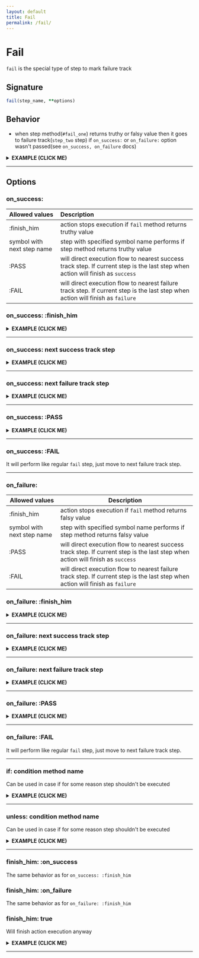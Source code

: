 ```yaml
---
layout: default
title: Fail
permalink: /fail/
---
```


# Fail

`fail` is the special type of step to mark failure track

## Signature

```ruby
fail(step_name, **options)
```

## Behavior

 - when step method(`#fail_one`) returns truthy or falsy value then it goes to failure track(`step_two` step) if `on_success:` or `on_failure:` option wasn't passed(see `on_success, on_failure` docs)

<details>
  <summary>
    <b>
      EXAMPLE (CLICK ME)
    </b>
  </summary>

  {% highlight ruby %}
    require 'decouplio'

    class SomeAction < Decouplio::Action
      logic do
        step :step_one
        fail :fail_one
        fail :fail_two
      end

      def step_one(param_for_step_one:, **)
        param_for_step_one
      end

      def fail_one(**)
        ctx[:action_failed] = true
      end

      def fail_two(**)
        ctx[:fail_two] = 'Failure'
      end
    end

    success_action = SomeAction.call(param_for_step_one: true)
    failure_action = SomeAction.call(param_for_step_one: false)

    success_action # =>
    # Result: success

    # Railway Flow:
    #   step_one

    # Context:
    #   {:param_for_step_one=>true}

    # Errors:
    #   {}


    failure_action # =>
    # Result: failure

    # Railway Flow:
    #   step_one -> fail_one -> fail_two

    # Context:
    #   {:param_for_step_one=>false, :action_failed=>true, :fail_two=>"Failure"}

    # Errors:
    #   {}
  {% endhighlight %}

{% mermaid %}
flowchart LR;
    1(start)-->2(step_one);
    2(step_one)-->|success track|3(finish_success);
    2(step_one)-->|failure track|4(fail_one);
    4(fail_one)-->|failure track|5(fail_two);
    5(fail_two)-->|failure track|F(finish_failure);
{% endmermaid %}
</details>

***

## Options

### on_success:

| Allowed values | Description |
| :-------------| :---------- |
| :finish_him | action stops execution if `fail` method returns truthy value |
| symbol with next step name | step with specified symbol name performs if step method returns truthy value |
| :PASS | will direct execution flow to nearest success track step. If current step is the last step when action will finish as `success` |
| :FAIL | will direct execution flow to nearest failure track step. If current step is the last step when action will finish as `failure` |

### on_success: :finish_him

<details><summary><b>EXAMPLE (CLICK ME)</b></summary>
<p>

  {% highlight ruby %}
    require 'decouplio'

    class SomeActionOnSuccessFinishHim < Decouplio::Action
      logic do
        step :step_one
        fail :fail_one, on_success: :finish_him
        fail :fail_two
      end

      def step_one(param_for_step_one:, **)
        param_for_step_one
      end

      def fail_one(fail_one_param:, **)
        ctx[:action_failed] = fail_one_param
      end

      def fail_two(**)
        ctx[:fail_two] = 'Failure'
      end
    end

    success_action = SomeActionOnSuccessFinishHim.call(
      param_for_step_one: true
    )
    fail_step_success = SomeActionOnSuccessFinishHim.call(
      param_for_step_one: false,
      fail_one_param: true
    )
    fail_step_failure = SomeActionOnSuccessFinishHim.call(
      param_for_step_one: false,
      fail_one_param: false
    )

    success_action # =>
    # Result: success

    # Railway Flow:
    #   step_one

    # Context:
    #   {:param_for_step_one=>true}

    # Errors:
    #   {}

    fail_step_success # =>
    # Result: failure

    # Railway Flow:
    #   step_one -> fail_one

    # Context:
    #   {:param_for_step_one=>false, :fail_one_param=>true, :action_failed=>true}

    # Errors:
    #   {}

    fail_step_failure  # =>
    # Result: failure

    # Railway Flow:
    #   step_one -> fail_one -> fail_two

    # Context:
    #   {:param_for_step_one=>false, :fail_one_param=>false, :action_failed=>false, :fail_two=>"Failure"}

    # Errors:
    #   {}
  {% endhighlight %}

  {% mermaid %}
  flowchart LR;
      1(start)-->2(step_one);
      2(step_one)-->|success track|3(finish_success);
      2(step_one)-->|failure track|4(fail_one success);
      2(step_one)-->|failure track|7(fail_one failure);
      4(fail_one success)-->|failure track|5(finish_failure);
      7(fail_one failure)-->|failure track|6(fail_two);
      6(fail_two)-->|failure track|5(finish_failure);
  {% endmermaid %}
</p>
</details>

***

### on_success: next success track step

<details><summary><b>EXAMPLE (CLICK ME)</b></summary>
<p>

  {% highlight ruby %}
    require 'decouplio'

    class SomeActionOnSuccessToSuccessTrack < Decouplio::Action
      logic do
        step :step_one
        fail :fail_one, on_success: :step_two
        step :step_two
        fail :fail_two
      end

      def step_one(param_for_step_one:, **)
        param_for_step_one
      end

      def fail_one(fail_one_param:, **)
        ctx[:action_failed] = fail_one_param
      end

      def step_two(**)
        ctx[:step_two] = 'Success'
      end

      def fail_two(**)
        ctx[:fail_two] = 'Failure'
      end
    end

    success_action = SomeActionOnSuccessToSuccessTrack.call(
      param_for_step_one: true
    )
    fail_step_success = SomeActionOnSuccessToSuccessTrack.call(
      param_for_step_one: false,
      fail_one_param: true
    )
    fail_step_failure = SomeActionOnSuccessToSuccessTrack.call(
      param_for_step_one: false,
      fail_one_param: false
    )

    success_action # =>
    # Result: success

    # Railway Flow:
    #   step_one -> step_two

    # Context:
    #   {:param_for_step_one=>true, :step_two=>"Success"}

    # Errors:
    #   {}

    fail_step_success # =>
    # Result: success

    # Railway Flow:
    #   step_one -> fail_one -> step_two

    # Context:
    #   {:param_for_step_one=>false, :fail_one_param=>true, :action_failed=>true, :step_two=>"Success"}

    # Errors:
    #   {}

    fail_step_failure  # =>
    # Result: failure

    # Railway Flow:
    #   step_one -> fail_one -> fail_two

    # Context:
    #   {:param_for_step_one=>false, :fail_one_param=>false, :action_failed=>false, :fail_two=>"Failure"}

    # Errors:
    #   {}
  {% endhighlight %}

  {% mermaid %}
  flowchart LR;
      1(start)-->2(step_one);
      2(step_one)-->|success track|3(step_two);
      3(step_two)-->|success track|4(finish_success);
      2(step_one)-->|failure track|5(fail_one success);
      2(step_one)-->|failure track|6(fail_one failure);
      5(fail_one success)-->|success track|3(step_two);
      6(fail_one failure)-->|failure track|7(fail_two);
      7(fail_two)-->|failure track|8(finish_failure);
  {% endmermaid %}

</p>
</details>

***

### on_success: next failure track step

<details><summary><b>EXAMPLE (CLICK ME)</b></summary>
<p>

  {% highlight ruby %}
    require 'decouplio'

    class SomeActionOnSuccessToFailureTrack < Decouplio::Action
      logic do
        step :step_one
        fail :fail_one, on_success: :fail_three
        step :step_two
        fail :fail_two
        fail :fail_three
      end

      def step_one(param_for_step_one:, **)
        param_for_step_one
      end

      def fail_one(fail_one_param:, **)
        ctx[:action_failed] = fail_one_param
      end

      def step_two(**)
        ctx[:step_two] = 'Success'
      end

      def fail_two(**)
        ctx[:fail_two] = 'Failure'
      end

      def fail_three(**)
        ctx[:fail_three] = 'Failure'
      end
    end

    success_action = SomeActionOnSuccessToFailureTrack.call(
      param_for_step_one: true
    )
    fail_step_success = SomeActionOnSuccessToFailureTrack.call(
      param_for_step_one: false,
      fail_one_param: true
    )
    fail_step_failure = SomeActionOnSuccessToFailureTrack.call(
      param_for_step_one: false,
      fail_one_param: false
    )

    success_action # =>
    # Result: success

    # Railway Flow:
    #   step_one -> step_two

    # Context:
    #   {:param_for_step_one=>true, :step_two=>"Success"}

    # Errors:
    #   {}


    fail_step_success # =>
    # Result: failure

    # Railway Flow:
    #   step_one -> fail_one -> fail_three

    # Context:
    #   {:param_for_step_one=>false, :fail_one_param=>true, :action_failed=>true, :fail_three=>"Failure"}

    # Errors:
    #   {}


    fail_step_failure  # =>
    # Result: failure

    # Railway Flow:
    #   step_one -> fail_one -> fail_two -> fail_three

    # Context:
    #   {:param_for_step_one=>false, :fail_one_param=>false, :action_failed=>false, :fail_two=>"Failure", :fail_three=>"Failure"}

    # Errors:
    #   {}
  {% endhighlight %}

  {% mermaid %}
  flowchart LR;
      1(start)-->2(step_one);
      2(step_one)-->|success track|3(step_two);
      3(step_two)-->|success track|4(finish success);
      2(step_one)-->|failure track|5(fail_one success);
      5(fail_one success)-->|failure track|6(fail_three);
      6(fail_three)-->|failure track|7(finish failure);
      2(step_one)-->|failure track|8(fail_one failure);
      8(fail_one failure)-->|failure track|9(fail_two);
      9(fail_two)-->|failure track|6(fail_three);
  {% endmermaid %}

</p>
</details>

***

### on_success: :PASS
<details><summary><b>EXAMPLE (CLICK ME)</b></summary>
<p>

  {% highlight ruby %}
    require 'decouplio'
    class SomeActionOnSuccessPass < Decouplio::Action
      logic do
        step :step_one
        fail :fail_one, on_success: :PASS
      end

      def step_one(**)
        ctx[:step_one] = false
      end

      def fail_one(fail_one_param:, **)
        ctx[:fail_one] = fail_one_param
      end
    end

    fail_step_success = SomeActionOnSuccessPass.call(fail_one_param: true)
    fail_step_failure = SomeActionOnSuccessPass.call(fail_one_param: false)

    fail_step_success # =>
    # Result: success

    # Railway Flow:
    #   step_one -> fail_one

    # Context:
    #   :fail_one_param => true
    #   :step_one => false
    #   :fail_one => true

    # Errors:
    #   {}

    fail_step_failure # =>
    # Result: failure

    # Railway Flow:
    #   step_one -> fail_one

    # Context:
    #   :fail_one_param => false
    #   :step_one => false
    #   :fail_one => false

    # Errors:
    #   {}
  {% endhighlight %}

  {% mermaid %}
  flowchart LR;
      1(start)-->2(step_one);
      2(step_one)-->|failure track|3(fail_one);
      3(fail_one)-->|on_success: :PASS|5(finish_success);
      3(fail_one)-->|failure track|4(finish_failure);
  {% endmermaid %}
</p>
</details>

***

### on_success: :FAIL
It will perform like regular `fail` step, just move to next failure track step.

***

### on_failure:

|Allowed values|Description|
|-|-|
|:finish_him|action stops execution if `fail` method returns falsy value|
|symbol with next step name|step with specified symbol name performs if step method returns falsy value|
|:PASS|will direct execution flow to nearest success track step. If current step is the last step when action will finish as `success`|
|:FAIL|will direct execution flow to nearest failure track step. If current step is the last step when action will finish as `failure`|

### on_failure: :finish_him

<details><summary><b>EXAMPLE (CLICK ME)</b></summary>
<p>

  {% highlight ruby %}
    require 'decouplio'

    class SomeActionOnFailureFinishHim < Decouplio::Action
      logic do
        step :step_one
        fail :fail_one, on_failure: :finish_him
        step :step_two
        fail :fail_two
      end

      def step_one(param_for_step_one:, **)
        param_for_step_one
      end

      def fail_one(fail_one_param:, **)
        ctx[:action_failed] = fail_one_param
      end

      def step_two(**)
        ctx[:step_two] = 'Success'
      end

      def fail_two(**)
        ctx[:fail_two] = 'Failure'
      end
    end

    success_action = SomeActionOnFailureFinishHim.call(
      param_for_step_one: true
    )
    fail_step_success = SomeActionOnFailureFinishHim.call(
      param_for_step_one: false,
      fail_one_param: true
    )
    fail_step_failure = SomeActionOnFailureFinishHim.call(
      param_for_step_one: false,
      fail_one_param: false
    )

    success_action # =>
    # Result: success

    # Railway Flow:
    #   step_one -> step_two

    # Context:
    #   {:param_for_step_one=>true, :step_two=>"Success"}

    # Errors:
    #   {}


    fail_step_success # =>
    # Result: failure

    # Railway Flow:
    #   step_one -> fail_one -> fail_two

    # Context:
    #   {:param_for_step_one=>false, :fail_one_param=>true, :action_failed=>true, :fail_two=>"Failure"}

    # Errors:
    #   {}


    fail_step_failure  # =>
    # Result: failure

    # Railway Flow:
    #   step_one -> fail_one

    # Context:
    #   {:param_for_step_one=>false, :fail_one_param=>false, :action_failed=>false}

    # Errors:
    #   {}
  {% endhighlight %}

  {% mermaid %}
  flowchart LR;
      1(start)-->2(step_one);
      2(step_one)-->|success track|3(step_two);
      3(step_two)-->|success track|4(finish_success);
      2(step_one)-->|failure track|5(fail_one success);
      5(fail_one success)-->|failure track|6(fail_two);
      6(fail_two)-->|failure track|7(finish failure);
      2(step_one)-->|failure track|8(fail_one failure);
      8(fail_one failure)-->|failure track|7(finish failure);
  {% endmermaid %}
</p>
</details>

***

### on_failure: next success track step

<details><summary><b>EXAMPLE (CLICK ME)</b></summary>
<p>

  {% highlight ruby %}
    require 'decouplio'

    class SomeActionOnFailureToSuccessTrack < Decouplio::Action
      logic do
        step :step_one
        fail :fail_one, on_failure: :step_two
        step :step_two
        fail :fail_two
      end

      def step_one(param_for_step_one:, **)
        param_for_step_one
      end

      def fail_one(fail_one_param:, **)
        ctx[:action_failed] = fail_one_param
      end

      def step_two(**)
        ctx[:step_two] = 'Success'
      end

      def fail_two(**)
        ctx[:fail_two] = 'Failure'
      end
    end

    success_action = SomeActionOnFailureToSuccessTrack.call(
      param_for_step_one: true
    )
    fail_step_success = SomeActionOnFailureToSuccessTrack.call(
      param_for_step_one: false,
      fail_one_param: true
    )
    fail_step_failure = SomeActionOnFailureToSuccessTrack.call(
      param_for_step_one: false,
      fail_one_param: false
    )

    success_action # =>
    # Result: success

    # Railway Flow:
    #   step_one -> step_two

    # Context:
    #   {:param_for_step_one=>true, :step_two=>"Success"}

    # Errors:
    #   {}

    fail_step_success # =>
    # Result: failure

    # Railway Flow:
    #   step_one -> fail_one -> fail_two

    # Context:
    #   {:param_for_step_one=>false, :fail_one_param=>true, :action_failed=>true, :fail_two=>"Failure"}

    # Errors:
    #   {}


    fail_step_failure  # =>
    # Result: success

    # Railway Flow:
    #   step_one -> fail_one -> step_two

    # Context:
    #   {:param_for_step_one=>false, :fail_one_param=>false, :action_failed=>false, :step_two=>"Success"}

    # Errors:
    #   {}
  {% endhighlight %}

  {% mermaid %}
  flowchart LR;
      1(start)-->2(step_one);
      2(step_one)-->|success track|3(step_two);
      3(step_two)-->|success track|4(finish_success);
      8(fail_one failure)-->|success track|3(step_two);
      2(step_one)-->|failure track|5(fail_one success);
      5(fail_one success)-->|failure track|6(fail_two);
      6(fail_two)-->|failure track|7(finish_failure);
      2(step_one)-->|failure track|8(fail_one failure);
  {% endmermaid %}
</p>
</details>

***

### on_failure: next failure track step

<details><summary><b>EXAMPLE (CLICK ME)</b></summary>
<p>

  {% highlight ruby %}
    require 'decouplio'

    class SomeActionOnFailureToFailureTrack < Decouplio::Action
      logic do
        step :step_one
        fail :fail_one, on_failure: :fail_three
        step :step_two
        fail :fail_two
        fail :fail_three
      end

      def step_one(param_for_step_one:, **)
        param_for_step_one
      end

      def fail_one(fail_one_param:, **)
        ctx[:action_failed] = fail_one_param
      end

      def step_two(**)
        ctx[:step_two] = 'Success'
      end

      def fail_two(**)
        ctx[:fail_two] = 'Failure'
      end

      def fail_three(**)
        ctx[:fail_three] = 'Failure'
      end
    end

    success_action = SomeActionOnFailureToFailureTrack.call(
      param_for_step_one: true
    )
    fail_step_success = SomeActionOnFailureToFailureTrack.call(
      param_for_step_one: false,
      fail_one_param: true
    )
    fail_step_failure = SomeActionOnFailureToFailureTrack.call(
      param_for_step_one: false,
      fail_one_param: false
    )

    success_action # =>
    # Result: success

    # Railway Flow:
    #   step_one -> step_two

    # Context:
    #   {:param_for_step_one=>true, :step_two=>"Success"}

    # Errors:
    #   {}
    fail_step_success # =>
    # Result: failure

    # Railway Flow:
    #   step_one -> fail_one -> fail_two -> fail_three

    # Context:
    #   {:param_for_step_one=>false, :fail_one_param=>true, :action_failed=>true, :fail_two=>"Failure", :fail_three=>"Failure"}

    # Errors:
    #   {}
    fail_step_failure  # =>
    # Result: failure

    # Railway Flow:
    #   step_one -> fail_one -> fail_three

    # Context:
    #   {:param_for_step_one=>false, :fail_one_param=>false, :action_failed=>false, :fail_three=>"Failure"}

    # Errors:
    #   {}
  {% endhighlight %}

  {% mermaid %}
  flowchart LR;
      1(start)-->2(step_one);
      2(step_one)-->|success track|3(step_two);
      3(step_two)-->|success track|4(finish_success);
      2(step_one)-->|failure track|5(fail_one success);
      5(fail_one success)-->|failure track|6(fail_two);
      6(fail_two)-->|failure track|7(fail_three);
      7(fail_three)-->|failure track|8(finish failure);
      2(step_one)-->|failure track|9(fail_one failure);
      9(fail_one failure)-->|failure track|7(fail_three);
  {% endmermaid %}
</p>
</details>

***

### on_failure: :PASS

<details><summary><b>EXAMPLE (CLICK ME)</b></summary>
<p>

  {% highlight ruby %}
    require 'decouplio'

    class SomeActionOnFailurePass < Decouplio::Action
      logic do
        step :step_one
        fail :fail_one, on_failure: :PASS
      end

      def step_one(**)
        false
      end

      def fail_one(fail_one_param:, **)
        ctx[:fail_one] = fail_one_param
      end
    end

    fail_step_success = SomeActionOnFailurePass.call(fail_one_param: true)
    fail_step_failure = SomeActionOnFailurePass.call(fail_one_param: false)

    fail_step_success # =>
    # Result: failure

    # Railway Flow:
    #   step_one -> fail_one

    # Context:
    #   :fail_one_param => true
    #   :fail_one => true

    # Errors:
    #   {}

    fail_step_failure # =>
    # Result: success

    # Railway Flow:
    #   step_one -> fail_one

    # Context:
    #   :fail_one_param => false
    #   :fail_one => false

    # Errors:
    #   {}
  {% endhighlight %}

  {% mermaid %}
  flowchart LR;
      1(start)-->2(step_one);
      2(step_one)-->|failure track|3(fail_one);
      3(fail_one)-->|failure track|4(finish_failure);
      3(fail_one)-->|on_failure: :PASS|5(finish_success);
  {% endmermaid %}
</p>
</details>

***

### on_failure: :FAIL
It will perform like regular `fail` step, just move to next failure track step.

***

### if: condition method name
Can be used in case if for some reason step shouldn't be executed

<details><summary><b>EXAMPLE (CLICK ME)</b></summary>
<p>

  {% highlight ruby %}
    require 'decouplio'

    class SomeActionOnIfCondition < Decouplio::Action
      logic do
        step :step_one
        fail :fail_one
        step :step_two
        fail :fail_two, if: :some_condition?
        fail :fail_three
      end

      def step_one(param_for_step_one:, **)
        param_for_step_one
      end

      def fail_one(**)
        ctx[:action_failed] = true
      end

      def step_two(**)
        ctx[:step_two] = 'Success'
      end

      def fail_two(**)
        ctx[:fail_two] = 'Failure'
      end

      def fail_three(**)
        ctx[:fail_three] = 'Failure'
      end

      def some_condition?(if_condition_param:, **)
        if_condition_param
      end
    end

    success_action = SomeActionOnIfCondition.call(
      param_for_step_one: true
    )
    fail_condition_positive = SomeActionOnIfCondition.call(
      param_for_step_one: false,
      if_condition_param: true
    )
    fail_condition_negative = SomeActionOnIfCondition.call(
      param_for_step_one: false,
      if_condition_param: false
    )

    success_action # =>
    # Result: success

    # Railway Flow:
    #   step_one -> step_two

    # Context:
    #   {:param_for_step_one=>true, :step_two=>"Success"}

    # Errors:
    #   {}

    fail_condition_positive # =>
    # Result: failure

    # Railway Flow:
    #   step_one -> fail_one -> fail_two -> fail_three

    # Context:
    #   {:param_for_step_one=>false, :if_condition_param=>true, :action_failed=>true, :fail_two=>"Failure", :fail_three=>"Failure"}

    # Errors:
    #   {}

    fail_condition_negative  # =>
    # Result: failure

    # Railway Flow:
    #   step_one -> fail_one -> fail_three

    # Context:
    #   {:param_for_step_one=>false, :if_condition_param=>false, :action_failed=>true, :fail_three=>"Failure"}

    # Errors:
    #   {}
  {% endhighlight %}

  {% mermaid %}
  flowchart LR;
      1(start)-->2(step_one);
      2(step_one)-->|success track|3(step_two);
      3(step_two)-->|success track|4(finish_success);
      2(step_one)-->|failure track|5(fail_one);
      5(fail_one)-->|condition positive|6(fail_two);
      6(fail_two)-->|failure track|7(fail_three);
      5(fail_one)-->|condition negative|7(fail_three);
      7(fail_three)-->|failure track|8(finish failure);
  {% endmermaid %}
</p>
</details>

***

### unless: condition method name
Can be used in case if for some reason step shouldn't be executed

<details><summary><b>EXAMPLE (CLICK ME)</b></summary>
<p>

  {% highlight ruby %}
    require 'decouplio'

    class SomeActionOnUnlessCondition < Decouplio::Action
      logic do
        step :step_one
        fail :fail_one
        step :step_two
        fail :fail_two, unless: :some_condition?
        fail :fail_three
      end

      def step_one(param_for_step_one:, **)
        param_for_step_one
      end

      def fail_one(**)
        ctx[:action_failed] = true
      end

      def step_two(**)
        ctx[:step_two] = 'Success'
      end

      def fail_two(**)
        ctx[:fail_two] = 'Failure'
      end

      def fail_three(**)
        ctx[:fail_three] = 'Failure'
      end

      def some_condition?(if_condition_param:, **)
        if_condition_param
      end
    end

    success_action = SomeActionOnUnlessCondition.call(
      param_for_step_one: true
    )
    fail_condition_positive = SomeActionOnUnlessCondition.call(
      param_for_step_one: false,
      if_condition_param: false
    )
    fail_condition_negative = SomeActionOnUnlessCondition.call(
      param_for_step_one: false,
      if_condition_param: true
    )

    success_action # =>
    # Result: success

    # Railway Flow:
    #   step_one -> step_two

    # Context:
    #   {:param_for_step_one=>true, :step_two=>"Success"}

    # Errors:
    #   {}

    fail_condition_positive # =>
    # Result: failure

    # Railway Flow:
    #   step_one -> fail_one -> fail_two -> fail_three

    # Context:
    #   {:param_for_step_one=>false, :if_condition_param=>false, :action_failed=>true, :fail_two=>"Failure", :fail_three=>"Failure"}

    # Errors:
    #   {}

    fail_condition_negative  # =>
    # Result: failure

    # Railway Flow:
    #   step_one -> fail_one -> fail_three

    # Context:
    #   {:param_for_step_one=>false, :if_condition_param=>true, :action_failed=>true, :fail_three=>"Failure"}

    # Errors:
    #   {}
  {% endhighlight %}


  {% mermaid %}
  flowchart LR;
      1(start)-->2(step_one);
      2(step_one)-->|success track|3(step_two);
      3(step_two)-->|success track|4(finish_success);
      2(step_one)-->|failure track|5(fail_one);
      5(fail_one)-->|condition positive|6(fail_two);
      6(fail_two)-->|failure track|7(fail_three);
      5(fail_one)-->|condition negative|7(fail_three);
      7(fail_three)-->|failure track|8(finish failure);
  {% endmermaid %}
</p>
</details>

***

### finish_him: :on_success
The same behavior as for `on_success: :finish_him`

### finish_him: :on_failure
The same behavior as for `on_failure: :finish_him`

### finish_him: true
Will finish action execution anyway

<details><summary><b>EXAMPLE (CLICK ME)</b></summary>
<p>

  {% highlight ruby %}
    require 'decouplio'

    class SomeActionFinishHimTrue < Decouplio::Action
      logic do
        step :step_one
        fail :fail_one, finish_him: true
        step :step_two
        fail :fail_two
      end

      def step_one(param_for_step_one:, **)
        param_for_step_one
      end

      def fail_one(fail_one_param:, **)
        ctx[:action_failed] = fail_one_param
      end

      def step_two(**)
        ctx[:step_two] = 'Success'
      end

      def fail_two(**)
        ctx[:fail_two] = 'Failure'
      end
    end

    success_action = SomeActionFinishHimTrue.call(
      param_for_step_one: true
    )
    fail_step_success = SomeActionFinishHimTrue.call(
      param_for_step_one: false,
      fail_one_param: true
    )
    fail_step_failure = SomeActionFinishHimTrue.call(
      param_for_step_one: false,
      fail_one_param: false
    )

    success_action # =>
    # Result: success

    # Railway Flow:
    #   step_one -> step_two

    # Context:
    #   {:param_for_step_one=>true, :step_two=>"Success"}

    # Errors:
    #   {}

    fail_step_success # =>
    # Result: failure

    # Railway Flow:
    #   step_one -> fail_one

    # Context:
    #   {:param_for_step_one=>false, :fail_one_param=>true, :action_failed=>true}

    # Errors:
    #   {}

    fail_step_failure  # =>
    # Result: failure

    # Railway Flow:
    #   step_one -> fail_one

    # Context:
    #   {:param_for_step_one=>false, :fail_one_param=>false, :action_failed=>false}

    # Errors:
    #   {}
  {% endhighlight %}


  {% mermaid %}
  flowchart LR;
      1(start)-->2(step_one);
      2(step_one)-->|success track|3(step_two);
      3(step_two)-->|success track|4(finish_success);
      2(step_one)-->|failure track|5(fail_one success);
      5(fail_one success)-->|failure track|6(finish failure);
      2(step_one)-->|failure track|7(fail_one failure);
      7(fail_one failure)-->|failure track|6(finish failure);
  {% endmermaid %}
</p>
</details>

***
